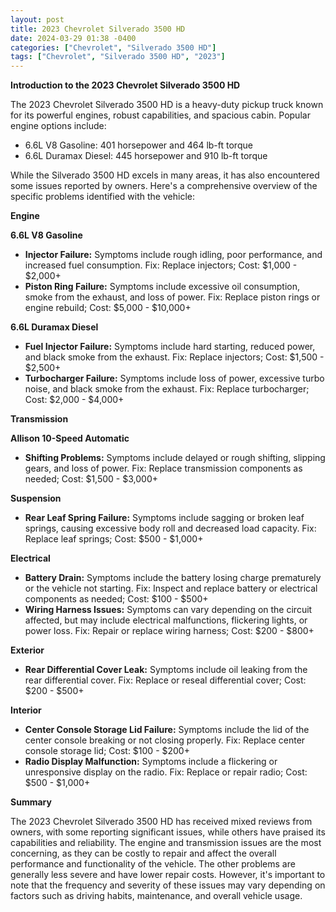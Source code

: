 ```yaml
---
layout: post
title: 2023 Chevrolet Silverado 3500 HD
date: 2024-03-29 01:38 -0400
categories: ["Chevrolet", "Silverado 3500 HD"]
tags: ["Chevrolet", "Silverado 3500 HD", "2023"]
---
```

**Introduction to the 2023 Chevrolet Silverado 3500 HD**

The 2023 Chevrolet Silverado 3500 HD is a heavy-duty pickup truck known for its powerful engines, robust capabilities, and spacious cabin. Popular engine options include:

* 6.6L V8 Gasoline: 401 horsepower and 464 lb-ft torque
* 6.6L Duramax Diesel: 445 horsepower and 910 lb-ft torque

While the Silverado 3500 HD excels in many areas, it has also encountered some issues reported by owners. Here's a comprehensive overview of the specific problems identified with the vehicle:

**Engine**

**6.6L V8 Gasoline**

* **Injector Failure:** Symptoms include rough idling, poor performance, and increased fuel consumption. Fix: Replace injectors; Cost: $1,000 - $2,000+
* **Piston Ring Failure:** Symptoms include excessive oil consumption, smoke from the exhaust, and loss of power. Fix: Replace piston rings or engine rebuild; Cost: $5,000 - $10,000+

**6.6L Duramax Diesel**

* **Fuel Injector Failure:** Symptoms include hard starting, reduced power, and black smoke from the exhaust. Fix: Replace injectors; Cost: $1,500 - $2,500+
* **Turbocharger Failure:** Symptoms include loss of power, excessive turbo noise, and black smoke from the exhaust. Fix: Replace turbocharger; Cost: $2,000 - $4,000+

**Transmission**

**Allison 10-Speed Automatic**

* **Shifting Problems:** Symptoms include delayed or rough shifting, slipping gears, and loss of power. Fix: Replace transmission components as needed; Cost: $1,500 - $3,000+

**Suspension**

* **Rear Leaf Spring Failure:** Symptoms include sagging or broken leaf springs, causing excessive body roll and decreased load capacity. Fix: Replace leaf springs; Cost: $500 - $1,000+

**Electrical**

* **Battery Drain:** Symptoms include the battery losing charge prematurely or the vehicle not starting. Fix: Inspect and replace battery or electrical components as needed; Cost: $100 - $500+
* **Wiring Harness Issues:** Symptoms can vary depending on the circuit affected, but may include electrical malfunctions, flickering lights, or power loss. Fix: Repair or replace wiring harness; Cost: $200 - $800+

**Exterior**

* **Rear Differential Cover Leak:** Symptoms include oil leaking from the rear differential cover. Fix: Replace or reseal differential cover; Cost: $200 - $500+

**Interior**

* **Center Console Storage Lid Failure:** Symptoms include the lid of the center console breaking or not closing properly. Fix: Replace center console storage lid; Cost: $100 - $200+
* **Radio Display Malfunction:** Symptoms include a flickering or unresponsive display on the radio. Fix: Replace or repair radio; Cost: $500 - $1,000+

**Summary**

The 2023 Chevrolet Silverado 3500 HD has received mixed reviews from owners, with some reporting significant issues, while others have praised its capabilities and reliability. The engine and transmission issues are the most concerning, as they can be costly to repair and affect the overall performance and functionality of the vehicle. The other problems are generally less severe and have lower repair costs. However, it's important to note that the frequency and severity of these issues may vary depending on factors such as driving habits, maintenance, and overall vehicle usage.
